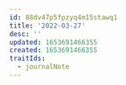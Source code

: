 ```yaml
---
id: 88dv47p5fpzyq4m15stawq1
title: '2022-03-27'
desc: ''
updated: 1653691466355
created: 1653691466355
traitIds:
  - journalNote
---
```



